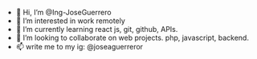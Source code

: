 - 👋 Hi, I’m @Ing-JoseGuerrero
- 👀 I’m interested in work remotely 
- 🌱 I’m currently learning react js, git, github, APIs.
- 💞️ I’m looking to collaborate on web projects. php, javascript, backend.
- 📫 write me to my ig: @joseaguerreror

<!---
Ing-JoseGuerrero/Ing-JoseGuerrero is a ✨ special ✨ repository because its `README.md` (this file) appears on your GitHub profile.
You can click the Preview link to take a look at your changes.
--->
